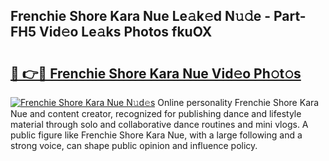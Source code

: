 ## Frenchie Shore Kara Nue Le𝚊k𝚎d N𝚞𝚍e - Part-FH5 Vid𝚎o Le𝚊ks Photos fkuOX

# <h2><a href="http://fbauea.evod.top/?m=Frenchie+Shore+Kara+Nue">🔗 👉🔴 Frenchie Shore Kara Nue Vid𝚎o Ph𝚘t𝚘s</a></h2>

[![Frenchie Shore Kara Nue N𝚞d𝚎s](https://i.imgur.com/8V9OHl7.gif)](http://fbauea.evod.top/?m=Frenchie+Shore+Kara+Nue)
Online personality Frenchie Shore Kara Nue and content creator, recognized for publishing dance and lifestyle material through solo and collaborative dance routines and mini vlogs. A public figure like Frenchie Shore Kara Nue, with a large following and a strong voice, can shape public opinion and influence policy. 
